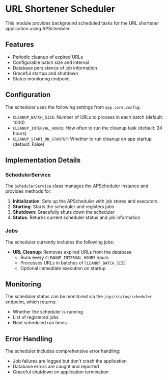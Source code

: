 # URL Shortener Scheduler

This module provides background scheduled tasks for the URL shortener application using APScheduler.

## Features

- Periodic cleanup of expired URLs
- Configurable batch size and interval
- Database persistence of job information
- Graceful startup and shutdown
- Status monitoring endpoint

## Configuration

The scheduler uses the following settings from `app.core.config`:

- `CLEANUP_BATCH_SIZE`: Number of URLs to process in each batch (default: 1000)
- `CLEANUP_INTERVAL_HOURS`: How often to run the cleanup task (default: 24 hours)
- `CLEANUP_START_ON_STARTUP`: Whether to run cleanup on app startup (default: False)

## Implementation Details

### SchedulerService

The `SchedulerService` class manages the APScheduler instance and provides methods for:

1. **Initialization**: Sets up the APScheduler with job stores and executors
2. **Starting**: Starts the scheduler and registers jobs
3. **Shutdown**: Gracefully shuts down the scheduler
4. **Status**: Returns current scheduler status and job information

### Jobs

The scheduler currently includes the following jobs:

- **URL Cleanup**: Removes expired URLs from the database
  - Runs every `CLEANUP_INTERVAL_HOURS` hours
  - Processes URLs in batches of `CLEANUP_BATCH_SIZE`
  - Optional immediate execution on startup

## Monitoring

The scheduler status can be monitored via the `/api/status/scheduler` endpoint, which returns:

- Whether the scheduler is running
- List of registered jobs
- Next scheduled run times

## Error Handling

The scheduler includes comprehensive error handling:

- Job failures are logged but don't crash the application
- Database errors are caught and reported
- Graceful shutdown on application termination 